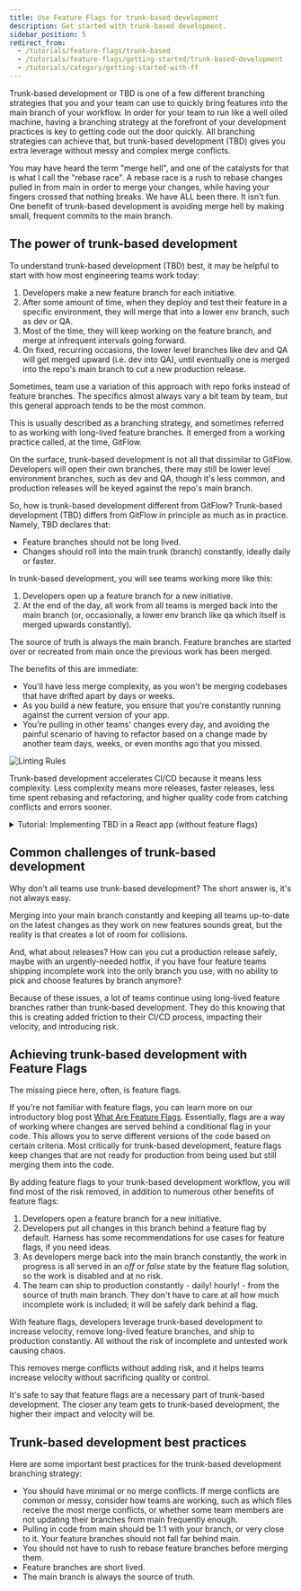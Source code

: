 ```yaml
---
title: Use Feature Flags for trunk-based development
description: Get started with trunk-based development.
sidebar_position: 5
redirect_from:
  - /tutorials/feature-flags/trunk-based
  - /tutorials/feature-flags/getting-started/trunk-based-development
  - /tutorials/category/getting-started-with-ff
---
```


<CTABanner
  buttonText="Learn More"
  title="Continue your learning journey."
  tagline="Take a Feature Flags Certification today!"
  link="/university/certifications/feature-flags"
  closable={true}
  target="_self"
/>

Trunk-based development or TBD is one of a few different branching strategies that you and your team can use to quickly bring features into the main branch of your workflow. In order for your team to run like a well oiled machine, having a branching strategy at the forefront of your development practices is key to getting code out the door quickly. All branching strategies can achieve that, but trunk-based development (TBD) gives you extra leverage without messy and complex merge conflicts.

You may have heard the term "merge hell", and one of the catalysts for that is what I call the "rebase race". A rebase race is a rush to rebase changes pulled in from main in order to merge your changes, while having your fingers crossed that nothing breaks. We have ALL been there. It isn't fun. One benefit of trunk-based development is avoiding merge hell by making small, frequent commits to the main branch.

## The power of trunk-based development

To understand trunk-based development (TBD) best, it may be helpful to start with how most engineering teams work today:

1. Developers make a new feature branch for each initiative.
2. After some amount of time, when they deploy and test their feature in a specific environment, they will merge that into a lower env branch, such as dev or QA.
3. Most of the time, they will keep working on the feature branch, and merge at infrequent intervals going forward.
4. On fixed, recurring occasions, the lower level branches like dev and QA will get merged upward (i.e. dev into QA), until eventually one is merged into the repo's main branch to cut a new production release.

Sometimes, team use a variation of this approach with repo forks instead of feature branches. The specifics almost always vary a bit team by team, but this general approach tends to be the most common.

This is usually described as a branching strategy, and sometimes referred to as working with long-lived feature branches. It emerged from a working practice called, at the time, GitFlow.

On the surface, trunk-based development is not all that dissimilar to GitFlow. Developers will open their own branches, there may still be lower level environment branches, such as dev and QA, though it's less common, and production releases will be keyed against the repo's main branch.

So, how is trunk-based development different from GitFlow? Trunk-based development (TBD) differs from GitFlow in principle as much as in practice. Namely, TBD declares that:

- Feature branches should not be long lived.
- Changes should roll into the main trunk (branch) constantly, ideally daily or faster.

In trunk-based development, you will see teams working more like this:

1. Developers open up a feature branch for a new initiative.
2. At the end of the day, all work from all teams is merged back into the main branch (or, occasionally, a lower env branch like qa which itself is merged upwards constantly).

The source of truth is always the main branch. Feature branches are started over or recreated from main once the previous work has been merged.

The benefits of this are immediate:

* You'll have less merge complexity, as you won't be merging codebases that have drifted apart by days or weeks.
* As you build a new feature, you ensure that you're constantly running against the current version of your app. 
* You're pulling in other teams' changes every day, and avoiding the painful scenario of having to refactor based on a change made by another team days, weeks, or even months ago that you missed.

![Linting Rules](./static/overview.png)

Trunk-based development accelerates CI/CD because it means less complexity. Less complexity means more releases, faster releases, less time spent rebasing and refactoring, and higher quality code from catching conflicts and errors sooner.

<details>
<summary>Tutorial: Implementing TBD in a React app (without feature flags)</summary>

Follow along with this tutorial and learn how to implement TBD in a React app. This tutorial doesn't include Feature Flags.
<!-- There will be a follow up tutorial on implementing TBD with Feature Flags in a React app. -->

Let's start off by creating a React app. We are going to setup a project with [Create React App](https://create-react-app.dev/docs/getting-started) using `npx`.

1. Open a new terminal, navigate to the directory you want the project to live, and then run `npx create-react-app new-proj` to spin up a new React project. You can replace `new-proj` with whatever the name of your app will be.
2. Change directories into your new project using `cd new-proj`.
3. Kick off your project using `npm start` . Your project will most likely spin up in `localhost:3000`, but if you have another project running on that port, your terminal will prompt you to run it elsewhere, most likely in `3001`, if you want. You can always shut down whatever is running in `3000` and run it from there.
4. Open `localhost` to see a default React app page.

   ![Opening webpage from create react app](./static/tbd-before.png)

5. Open your project in a text editor or IDE, such as [VS Code](https://code.visualstudio.com/).
6. Create a branch off of `main` (your repo's *trunk* branch) and name it whatever you like. For example, your team might use a `tasknumber-feature` naming convention, such as`ISSUE-1234-adds-name-link`.

   To create a branch run `git checkout -b branch-name`. Your terminal automatically updates to your new branch.

7. Make changes however you see fit. They can be big or they can be small. If you are just starting off, edit the `App.js` file. For example, you could make some changes like:

   ```jsx
   <p>
     Trunk-Based Development Demo for my friends!
   </p>
   <a
     className="App-link"
     href="https://harness.io"
     target="_blank"
     rel="noopener noreferrer"
   >
     Head over to Harness's Website to learn more about Feature Flags!
   </a>
   ```

8. Before you run any git commands, run `git init` to initialize your repo. Once you do this you can start tracking changes (adding, committing, pulling, pulling, and so on).
9. You can now add, commit, and run a status on your files and directories. I encourage the use of `git status` all the time to make sure you know exactly what is happening in your project.
10. Run a `git status` to check you work. If all looks good, run `git add` than `git commit -m "initial commit"` . I choose "initial commit" for that very first commit, then, for every commit message after that, I keep it short and concise with present tense. Instead of "added this copy", it would be "adds this copy".

Remember, in the practice of trunk-based development, this branch isn't meant to be long lived. Once you are done with your feature, which might be behind a feature flag initially, make sure to submit a PR and get your branch merged in.

You can use feature flags to hide any features you are working on but also keep moving that branch back into main to relieve the headaches of merge hell. Throughout the course of the development process, the branch should look like this visually.

![Trunk based development visual](./static/tbd-diagram-v2.png)

You can see that the branches are small and are merged right back into main once the PR has been reviewed in merged. The branches shouldn't live longer than two days in my opinion.

Even if you haven't finished your work, this is where feature flags come into play. Hide the feature so when/if the main gets deployed, no one can see your changes. You want to keep these branches short lived to avoid messy merge conflicts.

</details>

## Common challenges of trunk-based development

Why don't all teams use trunk-based development? The short answer is, it's not always easy.

Merging into your main branch constantly and keeping all teams up-to-date on the latest changes as they work on new features sounds great, but the reality is that creates a lot of room for collisions.

And, what about releases? How can you cut a production release safely, maybe with an urgently-needed hotfix, if you have four feature teams shipping incomplete work into the only branch you use, with no ability to pick and choose features by branch anymore?

Because of these issues, a lot of teams continue using long-lived feature branches rather than trunk-based development. They do this knowing that this is creating added friction to their CI/CD process, impacting their velocity, and introducing risk.

## Achieving trunk-based development with Feature Flags

The missing piece here, often, is feature flags.

If you're not familiar with feature flags, you can learn more on our introductory blog post [What Are Feature Flags](https://www.harness.io/blog/what-are-feature-flags). Essentially, flags are a way of working where changes are served behind a conditional flag in your code. This allows you to serve different versions of the code based on certain criteria. Most critically for trunk-based development, feature flags keep changes that are not ready for production  from being used but still merging them into the code.

By adding feature flags to your trunk-based development workflow, you will find most of the risk removed, in addition to numerous other benefits of feature flags:

1. Developers open a feature branch for a new initiative.
2. Developers put all changes in this branch behind a feature flag by default. Harness has some recommendations for use cases for feature flags, if you need ideas.
3. As developers merge back into the main branch constantly, the work in progress is all served in an *off* or *false* state by the feature flag solution, so the work is disabled and at no risk.
4. The team can ship to production constantly - daily! hourly! - from the source of truth main branch. They don't have to care at all how much incomplete work is included; it will be safely dark behind a flag.

With feature flags, developers leverage trunk-based development to increase velocity, remove long-lived feature branches, and ship to production constantly. All without the risk of incomplete and untested work causing chaos.

This removes merge conflicts without adding risk, and it helps teams increase velocity without sacrificing quality or control.

It's safe to say that feature flags are a necessary part of trunk-based development. The closer any team gets to trunk-based development, the higher their impact and velocity will be.

## Trunk-based development best practices

Here are some important best practices for the trunk-based development branching strategy:

- You should have minimal or no merge conflicts. If merge conflicts are common or messy, consider how teams are working, such as which files receive the most merge conflicts, or whether some team members are not updating their branches from main frequently enough.
- Pulling in code from main should be 1:1 with your branch, or very close to it. Your feature branches should not fall far behind main.
- You should not have to rush to rebase feature branches before merging them.
- Feature branches are short lived.
- The main branch is always the source of truth.
